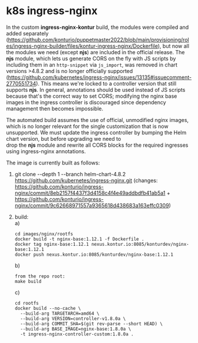 # k8s ingress-nginx

In the custom **ingress-nginx-kontur** build, the modules were compiled and added separately (<https://github.com/konturio/puppetmaster2022/blob/main/provisioning/roles/ingress-nginx-builder/files/kontur-ingress-nginx/Dockerfile>), but now all the modules we need (except **njs**) are included in the official release. The **njs** module, which lets us generate CORS on the fly with JS scripts by including them in an `http-snippet` via `js_import`, was removed in chart versions >4.8.2 and is no longer officially supported (<https://github.com/kubernetes/ingress-nginx/issues/13135#issuecomment-2770551734>). This means we're locked to a controller version that still supports **njs**. In general, annotations should be used instead of JS scripts because that's the correct way to set CORS; modifying the nginx base images in the ingress controller is discouraged since dependency management then becomes impossible.

The automated build assumes the use of official, unmodified nginx images, which is no longer relevant for the single customization that is now unsupported. We must update the ingress controller by bumping the Helm chart version, but before upgrading we need to\
drop the **njs** module and rewrite all CORS blocks for the required ingresses using ingress-nginx annotations.

The image is currently built as follows:

1. git clone --depth 1 --branch helm-chart-4.8.2 https://github.com/kubernetes/ingress-nginx.git
   (changes: <https://github.com/konturio/ingress-nginx/commit/8eb2157f4437f3d4158c4f4e49addbdfb41ab5a1> + <https://github.com/konturio/ingress-nginx/commit/9c62668971557a9365618d438683a163effc0309>)
2. build:\
   a)

   ```
   cd images/nginx/rootfs
   docker build -t nginx-base:1.12.1 -f Dockerfile .
   docker tag nginx-base:1.12.1 nexus.kontur.io:8085/konturdev/nginx-base:1.12.1
   docker push nexus.kontur.io:8085/konturdev/nginx-base:1.12.1
   ```

   b) 

   ```
   from the repo root:
   make build
   ```

   c)

   ```
   cd rootfs
   docker build --no-cache \
     --build-arg TARGETARCH=amd64 \
     --build-arg VERSION=controller-v1.8.0a \
     --build-arg COMMIT_SHA=$(git rev-parse --short HEAD) \
     --build-arg BASE_IMAGE=nginx-base:1.8.0a \
     -t ingress-nginx-controller-custom:1.8.0a .
   ```